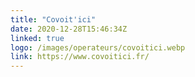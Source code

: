 ```yaml
---
title: "Covoit'ici"
date: 2020-12-28T15:46:34Z
linked: true
logo: /images/operateurs/covoitici.webp
link: https://www.covoitici.fr/
---
```

